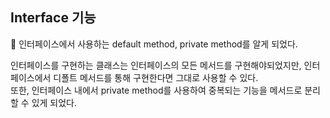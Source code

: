 ## Interface 기능

📝 인터페이스에서 사용하는 default method, private method를 알게 되었다.

인터페이스를 구현하는 클래스는 인터페이스의 모든 메서드를 구현해야되었지만,
인터페이스에서 디폴트 메서드를 통해 구현한다면 그대로 사용할 수 있다.<br>
또한, 인터페이스 내에서 private method를 사용하여 중복되는 기능을 메서드로 분리할 수 있게 되었다.